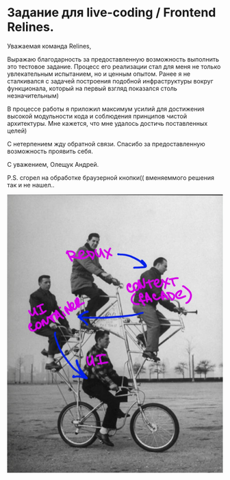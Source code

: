 # Задание для live-coding / Frontend Relines.

Уважаемая команда Relines,

Выражаю благодарность за предоставленную возможность выполнить это тестовое задание. Процесс его реализации
стал для меня не только увлекательным испытанием, но и ценным опытом. Ранее я не сталкивался с задачей построения подобной
инфраструктуры вокруг функционала, который на первый взгляд показался столь незначительным)

В процессе работы я приложил максимум усилий для достижения высокой модульности кода и соблюдения принципов чистой
архитектуры. Мне кажется, что мне удалось достичь поставленных целей)

С нетерпением жду обратной связи. Спасибо за предоставленную возможность проявить себя.

С уважением, Олещук Андрей.

P.S. сгорел на обработке браузерной кнопки((  вменяеммого решения так и не нашел..

![чистая архитектура](/cleanArchitecture.png)

